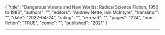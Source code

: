 {
"title": "Dangerous Visions and New Worlds: Radical Science Fiction, 1950 to 1985",
"authors": "",
"editors": "Andrew Nette, Iain McIntyre",
"translator": "",
"date": "2022-04-24",
"rating": "",
"re-read": "",
"pages": "224",
"non-fiction": "TRUE",
"comic": "",
"published": "2021"
}

---
